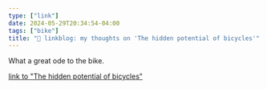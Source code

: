```yaml
---
type: ["link"]
date: 2024-05-29T20:34:54-04:00
tags: ["bike"]
title: "🔗 linkblog: my thoughts on 'The hidden potential of bicycles'"
---
```

What a great ode to the bike.

[link to "The hidden potential of bicycles"](https://www.resilience.org/stories/2024-03-30/the-hidden-potential-of-bicycles/)
